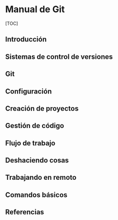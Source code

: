 # Manual de Git #

[TOC]

## Introducción ##

## Sistemas de control de versiones ##

## Git ##

## Configuración ##

## Creación de proyectos ##

## Gestión de código ##

## Flujo de trabajo ##

## Deshaciendo cosas ##

## Trabajando en remoto ##

## Comandos básicos ##

## Referencias ##

